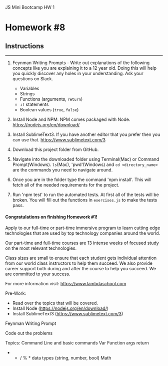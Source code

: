 JS Mini Bootcamp HW 1



# Homework #8

## Instructions
---
1. Feynman Writing Prompts - Write out explanations of the following concepts like you are explaining it to a 12 year old.  Doing this will help you quickly discover any holes in your understanding.  Ask your questions on Slack.
		
	* Variables
	* Strings
	* Functions (arguments, `return`)
	* `if` statements
	* Boolean values (`true`, `false`)


2. Install Node and NPM.  NPM comes packaged with Node. https://nodejs.org/en/download/


3. Install SublimeText3.  If you have another editor that you prefer then you can use that. https://www.sublimetext.com/3


4. Download this project folder from GitHub.


5. Navigate into the downloaded folder using Terminal(Mac) or Command Prompt(Windows).  `ls`(Mac), 'pwd'(Windows) and `cd <directory_name>` are the commands you need to navigate around.


6. Once you are in the folder type the command 'npm install'.  This will fetch all of the needed requirements for the project.


7. Run 'npm test' to run the automated tests.  At first all of the tests will be broken.  You will fill out the functions in `exercises.js` to make the tests pass.




#### Congratulations on finishing Homework #1!
Apply to our full-time or part-time immersive program to learn cutting edge technologies that are used by top technology companies around the world.

Our part-time and full-time courses are 13 intense weeks of focused study on the most relevant technologies.  

Class sizes are small to ensure that each student gets individual attention from our world class instructors to help them succeed.  We also provide career support both during and after the course to help you succeed.  We are committed to your success.

For more information visit: https://www.lambdaschool.com










Pre-Work:
- Read over the topics that will be covered.
- Install Node (https://nodejs.org/en/download/)
- Install SublimeText3 (https://www.sublimetext.com/3)

Feynman Writing Prompt

Code out the problems

Topics:
Command Line and basic commands
Var
Function
  args
  return
+ - / % *
data types (string, number, bool)
Math
